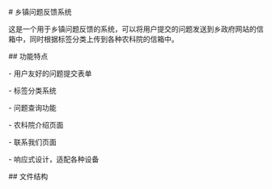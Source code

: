 \# 乡镇问题反馈系统



这是一个用于乡镇问题反馈的系统，可以将用户提交的问题发送到乡政府网站的信箱中，同时根据标签分类上传到各种农科院的信箱中。



\## 功能特点



\- 用户友好的问题提交表单

\- 标签分类系统

\- 问题查询功能

\- 农科院介绍页面

\- 联系我们页面

\- 响应式设计，适配各种设备



\## 文件结构



